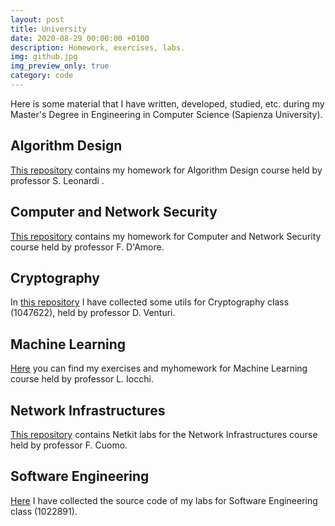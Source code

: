```yaml
---
layout: post
title: University
date: 2020-08-29 00:00:00 +0100
description: Homework, exercises, labs.
img: github.jpg
img_preview_only: true
category: code
---
```

Here is some material that I have written, developed, studied, etc. during my Master's Degree in Engineering in Computer Science (Sapienza University).

## Algorithm Design

[This repository](https:github.com/lrusso96/Algorithm-Design) contains my homework for Algorithm Design course held by professor S. Leonardi .

## Computer and Network Security

[This repository](https:github.com/lrusso96/Computer-Network-Security) contains my homework for Computer and Network Security course held by professor F. D'Amore.

## Cryptography

In [this repository](https:github.com/lrusso96/Cryptography) I have collected some utils for Cryptography class (1047622), held by professor D. Venturi.

## Machine Learning

[Here](https:github.com/lrusso96/Machine-Learning) you can find my exercises and myhomework for Machine Learning course held by professor L. Iocchi.

## Network Infrastructures

[This repository](https:github.com/lrusso96/Network-Infrastructures) contains Netkit labs for the Network Infrastructures course held by professor F. Cuomo.

## Software Engineering

[Here](https:github.com/lrusso96/Software-Engineering) I have collected the source code of my labs for Software Engineering class (1022891).